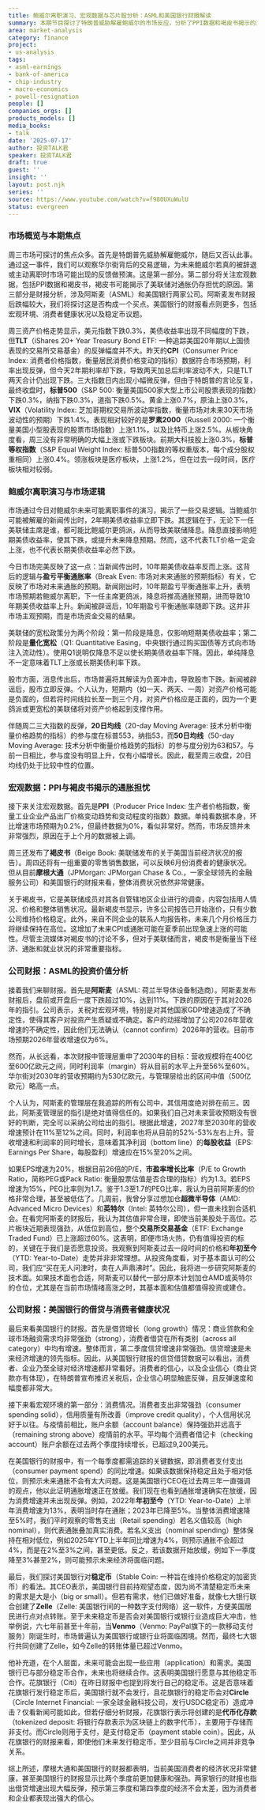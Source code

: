 ```yaml
---
title: 鲍威尔离职演习、宏观数据与芯片股分析：ASML和美国银行财报解读
summary: 本期节目探讨了特朗普威胁解雇鲍威尔的市场反应，分析了PPI数据和褐皮书揭示的通胀担忧。同时，深入解读了阿斯麦（ASML）和美国银行的最新财报，评估了ASML的投资价值，并从美国银行财报中洞察了借贷市场与消费者健康状况。
area: market-analysis
category: finance
project:
- us-analysis
tags:
- asml-earnings
- bank-of-america
- chip-industry
- macro-economics
- powell-resignation
people: []
companies_orgs: []
products_models: []
media_books:
- talk
date: '2025-07-17'
author: 投资TALK君
speaker: 投资TALK君
draft: true
guest: ''
insight: ''
layout: post.njk
series: ''
source: https://www.youtube.com/watch?v=f980UXuWulU
status: evergreen
---
```

### 市场概览与本期焦点

周三市场可探讨的焦点众多。首先是特朗普先威胁解雇鲍威尔，随后又否认此事。通过这一事件，我们可以观察华尔街背后的交易逻辑，为未来鲍威尔若真的被辞退或主动离职时市场可能出现的反馈做预演。这是第一部分。第二部分将关注宏观数据，包括PPI数据和褐皮书，褐皮书可能揭示了美联储对通胀仍存担忧的原因。第三部分是财报分析，涉及阿斯麦（ASML）和美国银行两家公司。阿斯麦发布财报后跌幅较大，我们将探讨这是否构成一个买点。美国银行的财报看点则更多，包括宏观环境、消费者健康状况以及稳定币议题。

周三资产价格走势显示，美元指数下跌0.3%，美债收益率出现不同幅度的下跌，但**TLT**（iShares 20+ Year Treasury Bond ETF: 一种追踪美国20年期以上国债表现的交易所交易基金）的反弹幅度并不大。昨天的**CPI**（Consumer Price Index: 消费者价格指数，衡量居民消费价格变动的指标）数据符合市场预期，利率出现反弹，但今天2年期利率却下跌，导致两天加总后利率波动不大，只是TLT两天合计仍出现下跌。三大指数日内出现小幅微反弹，但由于特朗普的言论反复，最终收盘时，**标普500**（S&P 500: 衡量美国500家大型上市公司股票表现的指数）下跌0.3%，纳指下跌0.3%，道指下跌0.5%。黄金上涨0.7%，原油上涨0.3%，**VIX**（Volatility Index: 芝加哥期权交易所波动率指数，衡量市场对未来30天市场波动性的预期）下跌1.4%。表现相对较好的是**罗素2000**（Russell 2000: 一个衡量美国小型股表现的股票市场指数）上涨1.1%，以及比特币上涨2.5%。从板块角度看，周三没有非常明确的大幅上涨或下跌板块。前期大科技股上涨0.3%，**标普等权指数**（S&P Equal Weight Index: 标普500指数的等权重版本，每个成分股权重相同）上涨0.4%。领涨板块是医疗板块，上涨1.2%，但在过去一段时间，医疗板块相对较弱。

### 鲍威尔离职演习与市场逻辑

市场通过今日对鲍威尔未来可能离职事件的演习，揭示了一些交易逻辑。当鲍威尔可能被解雇的新闻传出时，2年期美债收益率立即下跌。其逻辑在于，无论下一任美联储主席是谁，都可能比鲍威尔更鸽派，从而导致美联储降息。降息直接影响短期美债收益率，使其下跌，或提升未来降息预期。然而，这不代表TLT价格一定会上涨，也不代表长期美债收益率必然下跌。

今日市场完美反映了这一点：当新闻传出时，10年期美债收益率反而上涨。这背后的逻辑与**盈亏平衡通胀率**（Break Even: 市场对未来通胀的预期指标）有关，它反映了市场对未来通胀的预期。新闻刚出时，10年期盈亏平衡通胀率上升，表明市场预期若鲍威尔离职，下一任主席更鸽派，降息将推高通胀预期，进而导致10年期美债收益率上升。新闻被辟谣后，10年期盈亏平衡通胀率随即下跌。这并非市场主观预期，而是市场资金交易的结果。

美联储的宽松政策分为两个阶段：第一阶段是降息，仅影响短期美债收益率；第二阶段是**量化宽松**（Q1: Quantitative Easing，中央银行通过购买国债等方式向市场注入流动性）。使用Q1说明仅降息不足以使长期美债收益率下降。因此，单纯降息不一定意味着TLT上涨或长期美债利率下跌。

股市方面，消息传出后，市场普遍将其解读为负面冲击，导致股市下跌。新闻被辟谣后，股市立即反弹。个人认为，短期内（如一天、两天、一周）对资产价格可能是负面的，但若将时间线拉长至一到三个月，对资产价格应是正面的，因为一个更鸽派或更宽松的美联储将对资产价格起到支撑作用。

伴随周二三大指数的反弹，**20日均线**（20-day Moving Average: 技术分析中衡量价格趋势的指标）的参与度在标普553，纳指53，而**50日均线**（50-day Moving Average: 技术分析中衡量价格趋势的指标）的参与度分别为63和57。与前一日相比，参与度没有明显上升，仅有小幅增长。因此，截至周三收盘，20日均线仍处于比较中性的位置。

### 宏观数据：PPI与褐皮书揭示的通胀担忧

接下来关注宏观数据。首先是**PPI**（Producer Price Index: 生产者价格指数，衡量工业企业产品出厂价格变动趋势和变动程度的指数）数据。单纯看数据本身，环比增速市场预期为0.2%，但最终数据为0%，看似非常好。然而，市场反馈并未非常强烈，原因在于上个月的数据被上调。

周三还发布了**褐皮书**（Beige Book: 美联储发布的关于美国当前经济状况的报告）。周四还将有一组重要的零售销售数据，可以反映6月份消费者的健康状况。但从目前**摩根大通**（JPMorgan: JPMorgan Chase & Co.，一家全球领先的金融服务公司）和美国银行的财报来看，整体消费状况依然非常健康。

关于褐皮书，它是美联储成员对其各自管辖地区企业进行的调查，内容包括用人情况、价格和整体销售状况。最新褐皮书显示，许多公司报告已开始涨价，只有少数公司维持价格稳定。此外，来自不同企业的联系人均报告称，未来几个月价格压力将继续保持在高位。这增加了未来CPI或通胀可能在夏季前出现急速上涨的可能性。尽管主流媒体对褐皮书的讨论不多，但对于美联储而言，褐皮书是衡量当下经济、通胀和就业状况的非常重要指标。

### 公司财报：ASML的投资价值分析

接着我们来聊财报。首先是**阿斯麦**（ASML: 荷兰半导体设备制造商）。阿斯麦发布财报后，盘前或开盘后一度下跌超过10%，达到11%。下跌的原因在于其对2026年的指引。公司表示，关税对宏观环境，特别是对其他国家GDP增速造成了不确定性，使得其客户对投资产生质疑或不确定。客户的动摇增加了公司2026年营收增速的不确定性，因此他们无法确认（cannot confirm）2026年的营收。目前市场预期2026年营收增速仅为6%。

然而，从长远看，本次财报中管理层重申了2030年的目标：营收规模将在400亿至600亿欧元之间，同时利润率（margin）将从目前的水平上升至56%至60%。华尔街对2030年的营收预期约为530亿欧元，与管理层给出的区间中值（500亿欧元）略高一点。

个人认为，阿斯麦的管理层在我追踪的所有公司中，其信用度绝对排在前三。因此，阿斯麦管理层的指引是绝对值得信任的。如果我们自己对未来营收预期没有很好的判断，完全可以采纳公司给出的指引。根据此增速，2027年至2030年的营收增速预计在11%至12%之间。同时，利润率也将从目前的52%-53%左右上升。营收增速和利润率的同时增长，意味着其净利润（bottom line）的**每股收益**（EPS: Earnings Per Share，每股盈利）增速应在15%至20%之间。

如果EPS增速为20%，根据目前26倍的P/E，**市盈率增长比率**（P/E to Growth Ratio，简称PEG或Pack Ratio: 衡量股票估值是否合理的指标）约为1.3。若EPS增速为15%，PEG比率则为1.7。鉴于1.3至1.7的PEG比率，我认为目前阿斯麦的价格非常合理，甚至被低估了。几周前，我曾分享过想加仓**超微半导体**（AMD: Advanced Micro Devices）和**英特尔**（Intel: 英特尔公司），但一直未找到合适机会。在看完阿斯麦的财报后，我认为其估值非常合理，即使当前美股处于高位。芯片板块近期表现强劲，从低位到高位，整个**交易所交易基金**（ETF: Exchange Traded Fund）已上涨超过60%。这表明，即便市场火热，仍有值得投资的标的，关键在于我们是否愿意投资。我观察到阿斯麦过去一段时间的价格和**年初至今**（YTD: Year-to-Date）走势并非非常理想。从投资角度看，对于基本面认可的公司，我们应“买在无人问津时，卖在人声鼎沸时”。因此，我将进一步研究阿斯麦的技术面。如果技术面也合适，阿斯麦可以替代一部分原本计划加仓AMD或英特尔的仓位，尤其是在当前市场情绪高涨之时，其基本面和估值都值得投资或建仓。

### 公司财报：美国银行的借贷与消费者健康状况

最后来看美国银行的财报。首先是借贷增长（long growth）情况：商业贷款和全球市场融资需求均非常强劲（strong），消费者借贷在所有类别（across all category）中均有增速。整体而言，第二季度信贷增速非常强劲。信贷增速是未来经济增速的领先指标。因此，从美国银行财报的信贷借贷数据可以看出，消费者、企业乃至全球对经济增速都非常看好。消费者的信心，以及企业信心（商业贷款亦有体现），在特朗普宣布推迟关税后，企业信心明显触底反弹，且反弹速度和幅度都非常大。

接下来看宏观环境的第一部分：消费情况。消费者支出非常强劲（consumer spending solid），信用质量有所改善（improve credit quality），个人信用状况好于以往。与疫情前相比，账户余额（account balance）保持强劲并远高于（remaining strong above）疫情前的水平。平均每个消费者借记卡（checking account）账户余额在过去两个季度持续增长，已超过9,200美元。

在美国银行的财报中，有一个每季度都需追踪的关键数据，即消费者支付支出（consumer payment spend）的同比增速。如果该数据保持稳定且处于相对低位，则预示未来通胀不会有太大问题。这是美国银行CEO在过去两三年一直强调的观点，他以此证明通胀增速正在放缓。我们现在也看到通胀增速确实在放缓，因为消费增速并未出现反弹。例如，2022年**年初至今**（YTD: Year-to-Date）上半年消费增速为13%，表明当时存在通胀；2023年已降至5%。当整体消费增速降至5%时，我们平时观察的零售支出（Retail spending）若名义值较高（high nominal），则代表通胀叠加真实消费。若名义支出（nominal spending）整体保持在相对低位，例如2025年YTD上半年同比增速为4%，则预示通胀不会超过4%，而是在2%至3%之间，甚至更低。反之，若该数据开始放缓，例如下一季度降至3%甚至2%，则可能预示未来经济将面临问题。

最后，我们探讨美国银行对**稳定币**（Stable Coin: 一种旨在维持价格稳定的加密货币）的看法。其CEO表示，美国银行目前持观望态度，因为尚不清楚稳定币未来的需求是大是小（big or small）。但若有需求，他们已做好准备，就像七大银行联合创建了**Zelle**（Zelle: 美国银行间的一种数字支付网络）这一软件，方便美国居民进行点对点转账。至于未来稳定币是否会对美国银行或银行业造成巨大冲击，他举例说，六七年前甚至十年前，当**Venmo**（Venmo: PayPal旗下的一款移动支付服务）刚诞生时，市场普遍认为美国银行或银行业将面临困境。然而，最终七大银行共同创建了Zelle，如今Zelle的转账体量已超过Venmo。

他补充道，在个人层面，未来可能会出现一些应用（application）和需求。美国银行已与部分稳定币合作，未来也将继续合作。这表明美国银行愿意与其他稳定币合作。花旗银行（Citi）在昨日财报中也提到将发行自己的稳定币。这是否意味着花旗银行发行稳定币后，美国银行就不会发行，且花旗银行的稳定币会对**Circle**（Circle Internet Financial: 一家全球金融科技公司，发行USDC稳定币）造成冲击？仅看新闻可能如此，但若仔细分析财报，花旗银行表示将创建的是**代币化存款**（tokenized deposit: 将银行存款表示为区块链上的数字代币），主要用于存储而非支付。而Circle则用于支付，是支付稳定币（payment stable coin）。因此，从花旗银行的财报来看，即使他们未来发行稳定币，至少目前与Circle之间并非竞争关系。

综上所述，摩根大通和美国银行的财报都表明，当前美国消费者的经济状况非常健康，甚至美国银行的财报显示比两个季度前更加健康和强劲。两家银行的财报也指出借贷增速出现大幅反弹，预示第三季度和第四季度的经济不会太差，因为消费者和企业都表现出强大的信心。